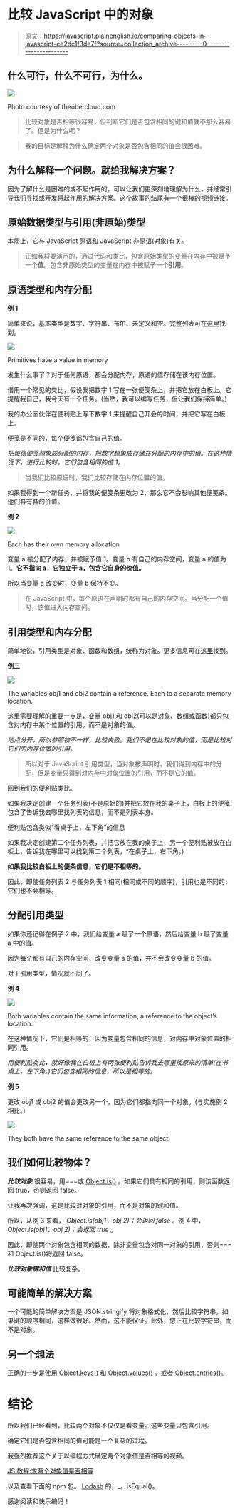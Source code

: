 # 比较 JavaScript 中的对象

> 原文：<https://javascript.plainenglish.io/comparing-objects-in-javascript-ce2dc1f3de7f?source=collection_archive---------0----------------------->

## 什么可行，什么不可行，为什么。

![](img/99f919282e3a410a27229bf942d7ebae.png)

Photo courtesy of theubercloud.com

> 比较对象是否相等很容易，但判断它们是否包含相同的键和值就不那么容易了。但是为什么呢？

> 我的目标是解释为什么确定两个对象是否包含相同的值会很困难。

## 为什么解释一个问题。就给我解决方案？

因为了解什么是困难的或不起作用的，可以让我们更深刻地理解为什么，并经常引导我们寻找或开发将起作用的解决方案。这个故事的结尾有一个很棒的视频链接。

## 原始数据类型与引用(非原始)类型

本质上，它与 JavaScript 原语和 JavaScript 非原语(对象)有关。

> 正如我将要演示的，通过代码和类比，包含原始类型的变量在内存中被赋予一个**值**。包含非原始类型的变量在内存中被赋予一个**引用**。

## **原语类型和内存分配**

**例 1**

简单来说，基本类型是数字、字符串、布尔、未定义和空。完整列表可在[这里](https://developer.mozilla.org/en-US/docs/Glossary/Primitive)找到。

![](img/37c2f87a08c412602403c227b4526f1e.png)

Primitives have a value in memory

发生什么事了？对于任何原语，都会分配内存，原语的值存储在该内存位置。

借用一个常见的类比，假设我把数字 1 写在一张便笺条上，并把它放在白板上。它提醒我自己，我今天有一个任务。(当然，我可以编写任务，但让我们保持简单。)

我的办公室伙伴在便利贴上写下数字 1 来提醒自己开会的时间，并把它写在白板上。

便笺是不同的，每个便笺都包含自己的值。

*把每张便笺想象成分配的内存，把数字想象成存储在分配的内存中的值。在这种情况下，进行比较时，它们包含相同的值 1。*

> 当我们比较原语时，我们比较存储在内存位置的值。

如果我得到一个新任务，并将我的便笺条更改为 2，那么它不会影响其他便笺条。他们各有各的价值。

**例 2**

![](img/bbe0cddcfc744d4d9a3bc6b261ce35ac.png)

Each has their own memory allocation

变量 a 被分配了内存，并被赋予值 1。变量 b 有自己的内存空间，变量 a 的值为 1。**它不指向 a，它独立于 a，包含它自身的价值。**

所以当变量 a 改变时，变量 b 保持不变。

> 在 JavaScript 中，每个原语在声明时都有自己的内存空间。当分配一个值时，该值进入内存空间。

## 引用类型和内存分配

简单地说，引用类型是对象、函数和数组，统称为对象。更多信息可在[这里](https://developer.mozilla.org/en-US/docs/Web/JavaScript/Data_structures)找到。

**例三**

![](img/cc793b5423741a254ffe51557ad34c52.png)

The variables obj1 and obj2 contain a reference. Each to a separate memory location.

这里需要理解的重要一点是，变量 obj1 和 obj2(可以是对象、数组或函数)都只包含对内存中某个位置的引用。而不是对象的值。

*地点分开，所以参照物不一样，比较失败。我们不是在比较对象的值，而是比较对它们的内存位置的引用。*

> 所以对于 JavaScript 引用类型，当对象被声明时，我们得到内存中的分配，但是变量只得到对内存中对象位置的引用，而不是它的值。

回到我们的便利贴类比。

如果我决定创建一个任务列表(不是原始的)并把它放在我的桌子上，白板上的便笺包含了告诉我去哪里找列表的信息，而不是列表本身。

便利贴包含类似“看桌子上，左下角”的信息

如果我决定创建第二个任务列表，并把它放在我的桌子上，另一个便利贴被放在白板上，告诉我在哪里可以找到第二个列表，“在桌子上，右下角。)

**如果我比较白板上的便条信息，它们是不相等的。**

因此，即使任务列表 2 与任务列表 1 相同(相同或不同的顺序)，引用也是不同的，它们也不会相等。

## 分配引用类型

如果你还记得在例子 2 中，我们给变量 a 赋了一个原语，然后给变量 b 赋了变量 a 中的值。

因为每个都有自己的内存空间，改变变量 a 的值，并不会改变变量 b 的值。

对于引用类型，情况就不同了。

**例 4**

![](img/20f32e86b1601c836d1edeca22e4fd1f.png)

Both variables contain the same information, a reference to the object’s location.

在这种情况下，它们是相等的，因为变量包含相同的信息，对内存中对象位置的相同引用。

*用便利贴类比，就好像我在白板上有两张便利贴告诉我去哪里找原来的清单(在书桌上，左下角。)它们包含相同的信息，所以是相等的。*

**例 5**

更改 obj1 或 obj2 的值会更改另一个，因为它们都指向同一个对象。(与实施例 2 相比。)

![](img/cb0d1d1a08d65e5d5a2880177fd9b40d.png)

They both have the same reference to the same object.

## 我们如何比较物体？

***比较对象*** 很容易，用===或 [Object.is()](https://developer.mozilla.org/en-US/docs/Web/JavaScript/Reference/Global_Objects/Object/is) 。如果它们具有相同的引用，则该函数返回 true，否则返回 false。

让我再次强调，这是比较对对象的引用，而不是对象的键和值。

所以，从例 3 来看， *Object.is(obj1，obj 2)；会返回 false* 。例 4 中， *Object.is(obj1，obj 2)；会返回 true* 。

因此，即使两个对象包含相同的数据，除非变量包含对同一对象的引用，否则===和 Object.is()将返回 false。

***比较对象键和值*** 比较复杂。

## 可能简单的解决方案

一个可能的简单解决方案是 JSON.stringify 将对象格式化，然后比较字符串。如果键的顺序相同，这样做很好。然而，这不能保证。此外，您正在比较字符串，而不是对象。

## 另一个想法

正确的一步是使用 [Object.keys()](https://developer.mozilla.org/en-US/docs/Web/JavaScript/Reference/Global_Objects/Object/keys) 和 [Object.values()](https://developer.mozilla.org/en-US/docs/Web/JavaScript/Reference/Global_objects/Object/values) 。或者 [Object.entries()。](https://javascript.info/keys-values-entries)

# 结论

所以我们已经看到，比较两个对象不仅仅是看变量。这些变量只包含引用。

确定它们是否包含相同的值可能是一个复杂的过程。

我强烈推荐这个关于以编程方式确定两个对象值是否相等的视频。

[JS 教程:求两个对象值是否相等](https://www.youtube.com/watch?v=GgfIby_T8yg)

以及查看下面的 npm 包。 [Lodash](https://www.npmjs.com/package/lodash.isequal) 的，_。isEqual()。

感谢阅读和快乐编码！